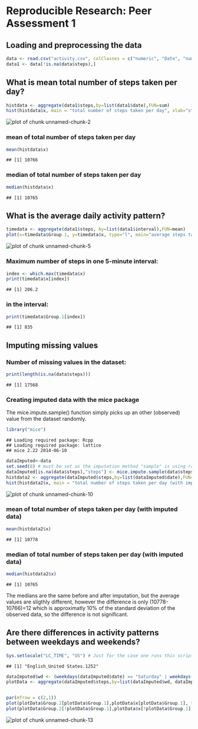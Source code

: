 # Reproducible Research: Peer Assessment 1


## Loading and preprocessing the data

```r
data <- read.csv("activity.csv", colClasses = c("numeric", "Date", "numeric"))
data1 <- data[!is.na(data$steps),]
```

## What is mean total number of steps taken per day?

```r
histdata <- aggregate(data1$steps,by=list(data1$date),FUN=sum)
hist(histdata$x, main = "total number of steps taken per day", xlab="steps", ylab="Frequency")
```

![plot of chunk unnamed-chunk-2](figure/unnamed-chunk-2.png) 
### mean of total number of steps taken per day

```r
mean(histdata$x)
```

```
## [1] 10766
```
### median of total number of steps taken per day

```r
median(histdata$x)
```

```
## [1] 10765
```

## What is the average daily activity pattern?

```r
timedata <- aggregate(data1$steps, by=list(data1$interval),FUN=mean)
plot(x=timedata$Group.1, y=timedata$x, type="l", main="average steps taken in a 5-minute period", xlab="timeperiod", ylab="steps")
```

![plot of chunk unnamed-chunk-5](figure/unnamed-chunk-5.png) 
### Maximum number of steps in one 5-minute interval:

```r
index <- which.max(timedata$x)
print(timedata$x[index])
```

```
## [1] 206.2
```
### in the interval:

```r
print(timedata$Group.1[index])
```

```
## [1] 835
```

## Imputing missing values
### Number of missing values in the dataset:

```r
print(length(is.na(data$steps)))
```

```
## [1] 17568
```
### Creating imputed data with the mice package
The mice.impute.sample() function simply picks up an other (observed) value from the
dataset randomly.

```r
library("mice")
```

```
## Loading required package: Rcpp
## Loading required package: lattice
## mice 2.22 2014-06-10
```


```r
dataImputed<-data
set.seed(0) # must be set as the imputation method "sample" is using random numbers
dataImputed[is.na(data$steps),"steps"] <- mice.impute.sample(data$steps, !is.na(data$steps))
histdata2 <- aggregate(dataImputed$steps,by=list(dataImputed$date),FUN=sum)
hist(histdata2$x, main = "total number of steps taken per day (with imputed data)", xlab="steps", ylab="Frequency")
```

![plot of chunk unnamed-chunk-10](figure/unnamed-chunk-10.png) 
### mean of total number of steps taken per day (with imputed data)

```r
mean(histdata2$x)
```

```
## [1] 10778
```
### median of total number of steps taken per day (with imputed data)

```r
median(histdata2$x)
```

```
## [1] 10765
```
The medians are the same before and after imputation, but the average values are sligthly different, however the difference is only (10778-10766)=12 which is approximatly 10% of the standard deviation of the observed data, so the difference is not significant. 
## Are there differences in activity patterns between weekdays and weekends?

```r
Sys.setlocale("LC_TIME", "US") # Just for the case one runs this script on computer with different settings
```

```
## [1] "English_United States.1252"
```

```r
dataImputed$wd <- (weekdays(dataImputed$date) == "Saturday" | weekdays(dataImputed$date) == "Sunday")
plotData <- aggregate(dataImputed$steps,by=list(dataImputed$wd, dataImputed$interval),FUN=mean)


par(mfrow = c(2,1))
plot(plotData$Group.2[plotData$Group.1],plotData$x[plotData$Group.1], type="l", main="step taken on weekends", xlab="timeperiod", ylab="")
plot(plotData$Group.2[!plotData$Group.1],plotData$x[!plotData$Group.1], type = "l", main="step taken on weekdays", xlab="timeperiod", ylab="")
```

![plot of chunk unnamed-chunk-13](figure/unnamed-chunk-13.png) 
